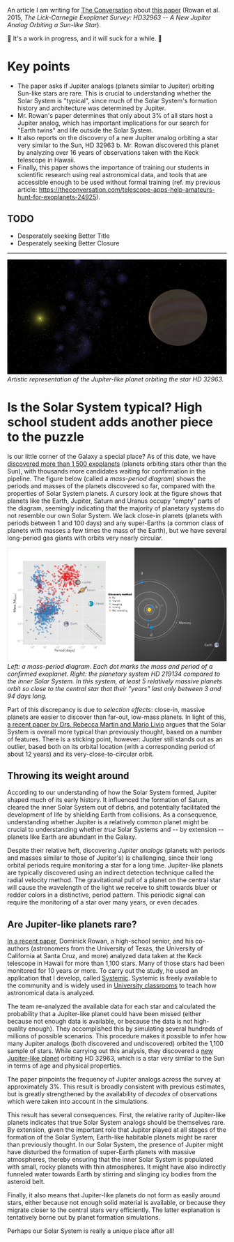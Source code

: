 An article I am writing for [The Conversation](https://theconversation.com/us) about [this paper](http://arxiv.org/abs/1512.00417) (Rowan et al. 2015, *The Lick-Carnegie Exoplanet Survey: HD32963 -- A New Jupiter Analog Orbiting a Sun-like Star*).

:construction_worker: It's a work in progress, and it will suck for a while. :construction_worker:

# Key points
- The paper asks if Jupiter analogs (planets similar to Jupiter) orbiting Sun-like stars are rare. This is crucial to understanding whether the Solar System is "typical", since much of the Solar System's formation history and architecture was determined by Jupiter. 
- Mr. Rowan's paper determines that only about 3% of all stars host a Jupiter analog, which has important implications for our search for "Earth twins" and life outside the Solar System. 
- It also reports on the discovery of a new Jupiter analog orbiting a star very similar to the Sun, HD 32963 b. Mr. Rowan discovered this planet by analyzing over 16 years of observations taken with the Keck telescope in Hawaii. 
- Finally, this paper shows the importance of training our students in scientific research using real astronomical data, and tools that are accessible enough to be used without formal training (ref. my previous article: https://theconversation.com/telescope-apps-help-amateurs-hunt-for-exoplanets-24925).

## TODO ##
* Desperately seeking Better Title
* Desperately seeking Better Closure

<hr>

![Synthetic HD 32963](figures/32963_synthetic.png)
*Artistic representation of the Jupiter-like planet orbiting the star HD 32963.*

# Is the Solar System typical? High school student adds another piece to the puzzle #

Is our little corner of the Galaxy a special place? As of this date, we have [discovered more than 1,500 exoplanets](http://exoplanets.org) (planets orbiting stars other than the Sun), with thousands more candidates waiting for confirmation in the pipeline. The figure below (called a *mass-period diagram*) shows the periods and masses of the planets discovered so far, compared with the properties of Solar System planets. A cursory look at the figure shows that planets like the Earth, Jupiter, Saturn and Uranus occupy "empty" parts of the diagram, seemingly indicating that the majority of planetary systems do not resemble our own Solar System. We lack close-in planets (planets with periods between 1 and 100 days) and any super-Earths (a common class of planets with masses a few times the mass of the Earth), but we have several long-period gas giants with orbits very nearly circular.

![Figure 1](figures/Figure_1.png)
*Left: a mass-period diagram. Each dot marks the mass and period of a confirmed exoplanet. Right: the planetary system HD 219134 compared to the inner Solar System. In this system, at least 5 relatively massive planets orbit so close to the central star that their "years" last only between 3 and 94 days long.*

Part of this discrepancy is due to *selection effects*: close-in, massive planets are easier to discover than far-out, low-mass planets. In light of this, [a recent paper by Drs. Rebecca Martin and Mario Livio](http://aasnova.org/2015/09/25/how-normal-is-our-solar-system/) argues that the Solar System is overall more typical than previously thought, based on a number of features. There is a sticking point, however: Jupiter still stands out as an outlier, based both on its orbital location (with a corresponding period of about 12 years) and its very-close-to-circular orbit.

## Throwing its weight around ##
According to our understanding of how the Solar System formed, Jupiter shaped much of its early history. It influenced the formation of Saturn, cleared the inner Solar System out of debris, and potentially facilitated the development of life by shielding Earth from collisions. As a consequence, understanding whether Jupiter is a relatively common planet might be crucial to understanding whether *true* Solar Systems and -- by extension -- planets like Earth are abundant in the Galaxy.

Despite their relative heft, discovering *Jupiter analogs* (planets with periods and masses similar to those of Jupiter's) is challenging, since their long orbital periods require monitoring a star for a long time. Jupiter-like planets are typically discovered using an indirect detection technique called the radial velocity method. The gravitational pull of a planet on the central star will cause the wavelength of the light we receive to shift towards bluer or redder colors in a distinctive, period pattern. This periodic signal can require the monitoring of a star over many years, or even decades.

## Are Jupiter-like planets rare? ##
[In a recent paper](http://arxiv.org/abs/1512.00417), Dominick Rowan, a high-school senior, and his co-authors (astronomers from the University of Texas, the University of California at Santa Cruz, and more) analyzed data taken at the Keck telescope in Hawaii for more than 1,100 stars. Many of those stars had been monitored for 10 years or more. To carry out the study, he used an application that I develop, called [Systemic](https://theconversation.com/telescope-apps-help-amateurs-hunt-for-exoplanets-24925). Systemic is freely available to the community and is widely used in [University classrooms](http://www.save-point.io) to teach how astronomical data is analyzed.

The team re-analyzed the available data for each star and calculated the probability that a Jupiter-like planet could have been missed (either because not enough data is available, or because the data is not high-quality enough). They accomplished this by simulating several hundreds of millions of possible scenarios. This procedure makes it possible to infer how many Jupiter analogs (both discovered and undiscovered) orbited the 1,100 sample of stars. While carrying out this analysis, they discovered a [new Jupiter-like planet](http://exoplanet.eu/catalog/hd_32963_b/) orbiting HD 32963, which is a star very similar to the Sun in terms of age and physical properties.

The paper pinpoints the frequency of Jupiter analogs across the survey at approximately 3%. This result is broadly consistent with previous estimates, but is greatly strengthened by the availability of *decades* of observations which were taken into account in the simulations. 

This result has several consequences. First, the relative rarity of Jupiter-like planets indicates that true Solar System analogs should be themselves rare. By extension, given the important role that Jupiter played at all stages of the formation of the Solar System, Earth-like habitable planets might be rarer than previously thought. In our Solar System, the presence of Jupiter might have disturbed the formation of super-Earth planets with massive atmospheres, thereby ensuring that the inner Solar System is populated with small, rocky planets with thin atmospheres. It might have also indirectly funneled water towards Earth by stirring and slinging icy bodies from the asteroid belt.

Finally, it also means that Jupiter-like planets do not form as easily around stars, either because not enough solid material is available, or because they migrate closer to the central stars very efficiently. The latter explanation is tentatively borne out by planet formation simulations.

Perhaps our Solar System is really a unique place after all!
